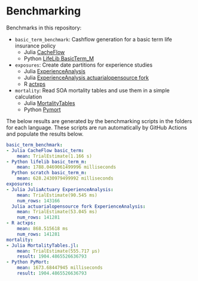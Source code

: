 # Benchmarking

Benchmarks in this repository:

* `basic_term_benchmark`: Cashflow generation for a basic term life insurance policy
    * Julia [CacheFlow](https://github.com/actuarialopensource/CacheFlow.jl)
    * Python [LifeLib BasicTerm_M](https://github.com/lifelib-dev/lifelib/tree/main/lifelib/libraries/basiclife/BasicTerm_M)
* `exposures`: Create date partitions for experience studies
    * Julia [ExperienceAnalysis](https://github.com/JuliaActuary/ExperienceAnalysis.jl)
    * Julia [ExperienceAnalysis actuarialopensource fork](https://github.com/JuliaActuary/ExperienceAnalysis.jl)
    * R [actxps](https://github.com/mattheaphy/actxps)
* `mortality`: Read SOA mortality tables and use them in a simple calculation
    * Julia [MortalityTables](https://github.com/JuliaActuary/MortalityTables.jl)
    * Python [Pymort](https://github.com/actuarialopensource/pymort)

The below results are generated by the benchmarking scripts in the folders for each language. These scripts are run automatically by GitHub Actions and populate the results below. 

```yaml 
basic_term_benchmark:
- Julia CacheFlow basic_term:
    mean: TrialEstimate(1.166 s)
- Python lifelib basic_term_m:
    mean: 1788.0469061499996 milliseconds
  Python scratch basic_term_m:
    mean: 628.2430979499992 milliseconds
exposures:
- Julia JuliaActuary ExperienceAnalysis:
    mean: TrialEstimate(90.545 ms)
    num_rows: 143166
  Julia actuarialopensource fork ExperienceAnalysis:
    mean: TrialEstimate(53.045 ms)
    num_rows: 141281
- R actxps:
    mean: 868.515618 ms
    num_rows: 141281
mortality:
- Julia MortalityTables.jl:
    mean: TrialEstimate(555.717 μs)
    result: 1904.4865526636793
- Python PyMort:
    mean: 1673.68447945 milliseconds
    result: 1904.4865526636793
```